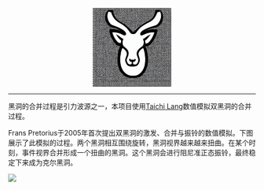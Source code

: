 <p align="center">
<!-- python scripts/txt2img.py --prompt "tibetan antelope head logo, simple, black and white, transparent background" --plms -->
<img align="center" src="doc/imgs/logo.png", width=160>
<p>

--------

黑洞的合并过程是引力波源之一，本项目使用[Taichi Lang](https://github.com/taichi-dev/taichi)数值模拟双黑洞的合并过程。

Frans Pretorius于2005年首次提出双黑洞的激发、合并与振铃的数值模拟。下图展示了此模拟的过程。两个黑洞相互围绕旋转，黑洞视界越来越来扭曲。在某个时刻，事件视界合并形成一个扭曲的黑洞。这个黑洞会进行阻尼准正态振铃，最终稳定下来成为克尔黑洞。

![](doc/imgs/qe_19_psi4r_r.gif)

